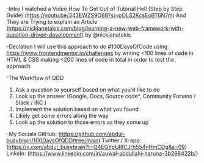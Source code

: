 -Intro
I watched a Video How To Get Out of Tutorial Hell (Step by Step Guide) (https://youtu.be/343EWZS9O88?si=pOLS2KcsEoBT6N7m) 
And They are Trying to explain an Article (https://nickjanetakis.com/blog/learning-a-new-web-framework-with-question-driven-development) by @nickjanetakis

-Declation
I will use this approach to do #100DaysOfCode using https://www.frontendmentor.io/challenges by writing <100 lines of code in HTML & CSS making <200 lines of code in total in order to test the approach 

-The Workflow of QDD 
1. Ask a question to yourself based on what you'd like to do
2. Look up the answer (Google, Docs, Source code*, Community Forums / Slack / IRC )
3. Implement the solution based on what you found
4. Likely get some errors along the way
5. Look up the solution to those errors as they come up

-My Socials
GitHub: (https://github.com/abdul-busybrain/100DaysOfQDD/tree/main)
Twitter / X-app: (https://x.com/abdul_busybrain?t=Q4EGYpUI8CJrh554nHmCDg&s=09)
LinkeIn: (https://www.linkedin.com/in/auwal-abdullahi-haruna-3b298422b/)
